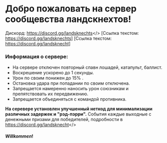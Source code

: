 # Добро пожаловать на  сервер **сообщевства ландскнехтов!**
Дискорд: https://discord.gg/landsknechts</> [Ссылка текстом: https://discord.gg/landsknechts]
[Ссылка текстом: https://discord.gg/landsknecht]
### **Информация о сервере:**
- На сервере отключен повторный спавн лошадей, катапульт, баллист. 
- Воскрешение ускорено до 1 секунды. 
- Урон по своим понижен до 15% . 
- Остановка удара при попадании по своим отключена.
- Запрещается намеренно наносить урон союзникам и препятствовать их передвижению.
- Запрещается объединяться с командой противника.

**На серевере установлен улучшенный неткод для минимализации различных задержек и "рэд-пэрри".**
События каждые выходные с денежными призами для победителей, подробности в  <a id="LANDSKNECTS MORDHAU RUS">https://discord.gg/landsknecht</> 

#### ***Willkommen***! 
